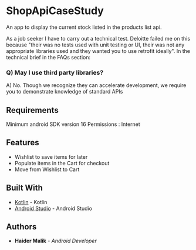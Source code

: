 # ShopApiCaseStudy

An app to display the current stock listed in the products list api.

As a job seeker I have to carry out a technical test. Deloitte failed me on this because "their was no tests used with unit testing or UI, their was not any appropriate libraries used and they wanted you to use retrofit ideally". In the technical brief in the FAQs section:
### Q) May I use third party libraries?
A) No. Though we recognize they can accelerate development, we require you to demonstrate
knowledge of standard APIs

## Requirements

Minimum android SDK version 16
Permissions : Internet

## Features

 - Wishlist to save items for later
 - Populate items in the Cart for checkout
 - Move from Wishlist to Cart
 
## Built With

* [Kotlin](https://kotlinlang.org/) - Kotlin 
* [Android Studio](https://developer.android.com/studio) - Android Studio 

## Authors

* **Haider Malik** - *Android Developer* 
